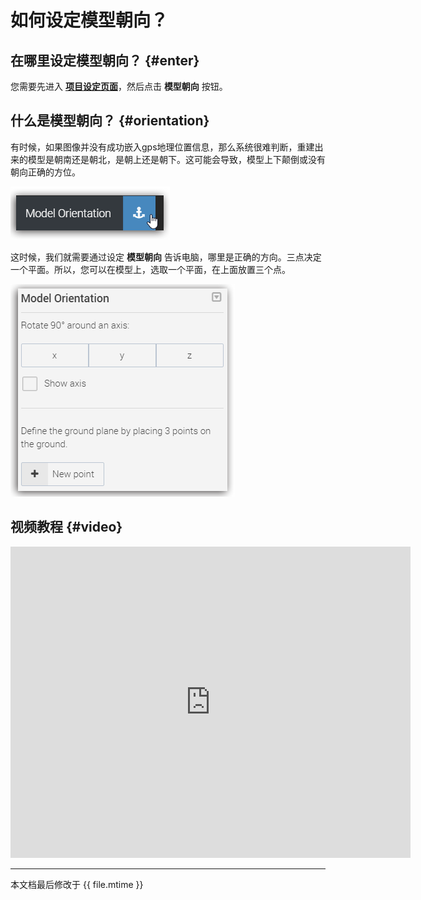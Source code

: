 # 如何设定模型朝向？

## 在哪里设定模型朝向？ {#enter}

您需要先进入 [**项目设定页面**](setup-page.md#enter)，然后点击 **模型朝向** 按钮。

## 什么是模型朝向？ {#orientation}

有时候，如果图像并没有成功嵌入gps地理位置信息，那么系统很难判断，重建出来的模型是朝南还是朝北，是朝上还是朝下。这可能会导致，模型上下颠倒或没有朝向正确的方位。

![](../assets/setup-orientation-icon.png)

这时候，我们就需要通过设定 **模型朝向** 告诉电脑，哪里是正确的方向。三点决定一个平面。所以，您可以在模型上，选取一个平面，在上面放置三个点。

![](../assets/setup-orientation-panel.png)

## 视频教程 {#video}

<iframe frameborder="0" width="640" height="498" src="https://v.qq.com/iframe/player.html?vid=b0183up26k2&tiny=0&auto=0" width="640" height="480"></iframe>


--- 

本文档最后修改于 {{ file.mtime }}

